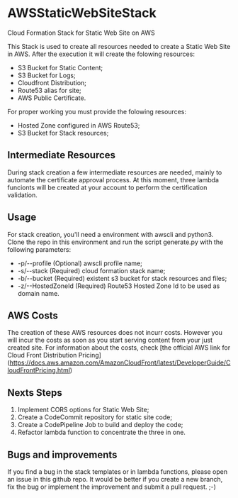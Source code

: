 # AWSStaticWebSiteStack
Cloud Formation Stack for Static Web Site on AWS

This Stack is used to create all resources needed to create a Static Web Site in AWS. After the execution it will create the folowing resources:
* S3 Bucket for Static Content;
* S3 Bucket for Logs;
* Cloudfront Distribution;
* Route53 alias for site;
* AWS Public Certificate.

For proper working you must provide the folowing resources:
* Hosted Zone configured in AWS Route53;
* S3 Bucket for Stack resources;

## Intermediate Resources
During stack creation a few intermediate resources are needed, mainly to automate the certificate approval process. At this moment, three lambda funcionts will be created at your account to perform the certification validation.

## Usage
For stack creation, you'll need a environment with awscli and python3. Clone the repo in this environment and run the script generate.py with the following parameters:
* -p/--profile      (Optional) awscli profile name;
* -s/--stack        (Required) cloud formation stack name;
* -b/--bucket       (Required) existent s3 bucket for stack resources and files;
* -z/--HostedZoneId  (Required) Route53 Hosted Zone Id to be used as domain name.

## AWS Costs
The creation of these AWS resources does not incurr costs. However you will incur the costs as soon as you start serving content from your just created site. For information about the costs, check [the official AWS link for Cloud Front Distribution Pricing] (https://docs.aws.amazon.com/AmazonCloudFront/latest/DeveloperGuide/CloudFrontPricing.html)

## Nexts Steps
1. Implement CORS options for Static Web Site;
2. Create a CodeCommit repository for static site code;
3. Create a CodePipeline Job to build and deploy the code;
4. Refactor lambda function to concentrate the three in one.

## Bugs and improvements
If you find a bug in the stack templates or in lambda functions, please open an issue in this github repo. It would be better if you create a new branch, fix the bug or implement the improvement and submit a pull request. ;-)